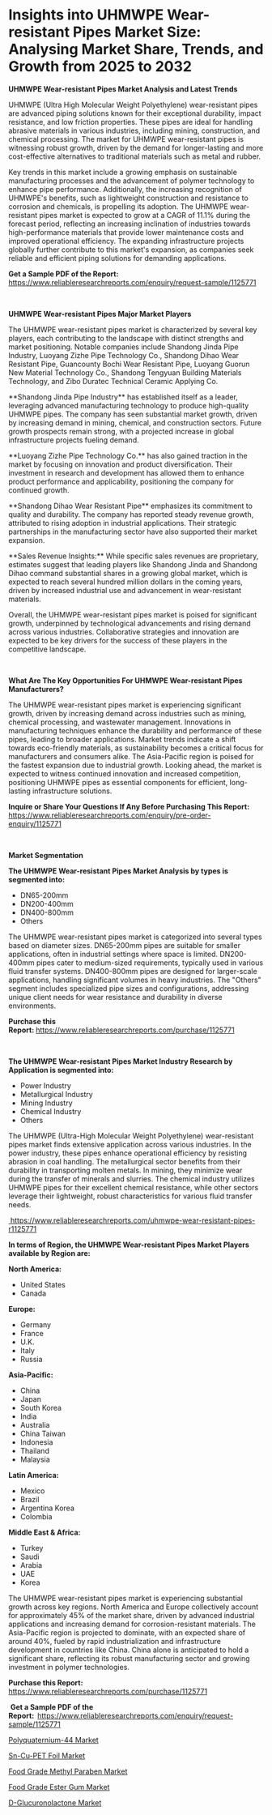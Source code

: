 <p><h1>Insights into UHMWPE Wear-resistant Pipes Market Size: Analysing Market Share, Trends, and Growth from 2025 to 2032</h1></p><p><strong>UHMWPE Wear-resistant Pipes Market Analysis and Latest Trends</strong></p>
<p><p>UHMWPE (Ultra High Molecular Weight Polyethylene) wear-resistant pipes are advanced piping solutions known for their exceptional durability, impact resistance, and low friction properties. These pipes are ideal for handling abrasive materials in various industries, including mining, construction, and chemical processing. The market for UHMWPE wear-resistant pipes is witnessing robust growth, driven by the demand for longer-lasting and more cost-effective alternatives to traditional materials such as metal and rubber.</p><p>Key trends in this market include a growing emphasis on sustainable manufacturing processes and the advancement of polymer technology to enhance pipe performance. Additionally, the increasing recognition of UHMWPE's benefits, such as lightweight construction and resistance to corrosion and chemicals, is propelling its adoption. The UHMWPE wear-resistant pipes market is expected to grow at a CAGR of 11.1% during the forecast period, reflecting an increasing inclination of industries towards high-performance materials that provide lower maintenance costs and improved operational efficiency. The expanding infrastructure projects globally further contribute to this market's expansion, as companies seek reliable and efficient piping solutions for demanding applications.</p></p>
<p><strong>Get a Sample PDF of the Report:&nbsp;</strong> <a href="https://www.reliableresearchreports.com/enquiry/request-sample/1125771?utm_campaign=121&utm_medium=2&utm_source=Github&utm_content=ia&utm_term=01022025&utm_id=uhmwpe-wear-resistant-pipes">https://www.reliableresearchreports.com/enquiry/request-sample/1125771</a></p>
<p>&nbsp;</p>
<p><strong>UHMWPE Wear-resistant Pipes Major Market Players</strong></p>
<p><p>The UHMWPE wear-resistant pipes market is characterized by several key players, each contributing to the landscape with distinct strengths and market positioning. Notable companies include Shandong Jinda Pipe Industry, Luoyang Zizhe Pipe Technology Co., Shandong Dihao Wear Resistant Pipe, Guancounty Bochi Wear Resistant Pipe, Luoyang Guorun New Material Technology Co., Shandong Tengyuan Building Materials Technology, and Zibo Duratec Technical Ceramic Applying Co.</p><p>**Shandong Jinda Pipe Industry** has established itself as a leader, leveraging advanced manufacturing technology to produce high-quality UHMWPE pipes. The company has seen substantial market growth, driven by increasing demand in mining, chemical, and construction sectors. Future growth prospects remain strong, with a projected increase in global infrastructure projects fueling demand.</p><p>**Luoyang Zizhe Pipe Technology Co.** has also gained traction in the market by focusing on innovation and product diversification. Their investment in research and development has allowed them to enhance product performance and applicability, positioning the company for continued growth.</p><p>**Shandong Dihao Wear Resistant Pipe** emphasizes its commitment to quality and durability. The company has reported steady revenue growth, attributed to rising adoption in industrial applications. Their strategic partnerships in the manufacturing sector have also supported their market expansion.</p><p>**Sales Revenue Insights:** While specific sales revenues are proprietary, estimates suggest that leading players like Shandong Jinda and Shandong Dihao command substantial shares in a growing global market, which is expected to reach several hundred million dollars in the coming years, driven by increased industrial use and advancement in wear-resistant materials.</p><p>Overall, the UHMWPE wear-resistant pipes market is poised for significant growth, underpinned by technological advancements and rising demand across various industries. Collaborative strategies and innovation are expected to be key drivers for the success of these players in the competitive landscape.</p></p>
<p>&nbsp;</p>
<p><strong>What Are The Key Opportunities For UHMWPE Wear-resistant Pipes Manufacturers?</strong></p>
<p><p>The UHMWPE wear-resistant pipes market is experiencing significant growth, driven by increasing demand across industries such as mining, chemical processing, and wastewater management. Innovations in manufacturing techniques enhance the durability and performance of these pipes, leading to broader applications. Market trends indicate a shift towards eco-friendly materials, as sustainability becomes a critical focus for manufacturers and consumers alike. The Asia-Pacific region is poised for the fastest expansion due to industrial growth. Looking ahead, the market is expected to witness continued innovation and increased competition, positioning UHMWPE pipes as essential components for efficient, long-lasting infrastructure solutions.</p></p>
<p><strong>Inquire or Share Your Questions If Any Before Purchasing This Report:</strong> <a href="https://www.reliableresearchreports.com/enquiry/pre-order-enquiry/1125771?utm_campaign=121&utm_medium=2&utm_source=Github&utm_content=ia&utm_term=01022025&utm_id=uhmwpe-wear-resistant-pipes">https://www.reliableresearchreports.com/enquiry/pre-order-enquiry/1125771</a></p>
<p>&nbsp;</p>
<p><strong>Market Segmentation</strong></p>
<p><strong>The UHMWPE Wear-resistant Pipes Market Analysis by types is segmented into:</strong></p>
<p><ul><li>DN65-200mm</li><li>DN200-400mm</li><li>DN400-800mm</li><li>Others</li></ul></p>
<p><p>The UHMWPE wear-resistant pipes market is categorized into several types based on diameter sizes. DN65-200mm pipes are suitable for smaller applications, often in industrial settings where space is limited. DN200-400mm pipes cater to medium-sized requirements, typically used in various fluid transfer systems. DN400-800mm pipes are designed for larger-scale applications, handling significant volumes in heavy industries. The "Others" segment includes specialized pipe sizes and configurations, addressing unique client needs for wear resistance and durability in diverse environments.</p></p>
<p><strong>Purchase this Report:&nbsp;</strong><a href="https://www.reliableresearchreports.com/purchase/1125771?utm_campaign=121&utm_medium=2&utm_source=Github&utm_content=ia&utm_term=01022025&utm_id=uhmwpe-wear-resistant-pipes">https://www.reliableresearchreports.com/purchase/1125771</a></p>
<p>&nbsp;</p>
<p><strong>The UHMWPE Wear-resistant Pipes Market Industry Research by Application is segmented into:</strong></p>
<p><ul><li>Power Industry</li><li>Metallurgical Industry</li><li>Mining Industry</li><li>Chemical Industry</li><li>Others</li></ul></p>
<p><p>The UHMWPE (Ultra-High Molecular Weight Polyethylene) wear-resistant pipes market finds extensive application across various industries. In the power industry, these pipes enhance operational efficiency by resisting abrasion in coal handling. The metallurgical sector benefits from their durability in transporting molten metals. In mining, they minimize wear during the transfer of minerals and slurries. The chemical industry utilizes UHMWPE pipes for their excellent chemical resistance, while other sectors leverage their lightweight, robust characteristics for various fluid transfer needs.</p></p>
<p><a href="https://www.reliableresearchreports.com/uhmwpe-wear-resistant-pipes-r1125771?utm_campaign=121&utm_medium=2&utm_source=Github&utm_content=ia&utm_term=01022025&utm_id=uhmwpe-wear-resistant-pipes">&nbsp;https://www.reliableresearchreports.com/uhmwpe-wear-resistant-pipes-r1125771</a></p>
<p><strong>In terms of Region, the UHMWPE Wear-resistant Pipes Market Players available by Region are:</strong></p>
<p>
    <p> <strong> North America: </strong>
        <ul>
            <li>United States</li>
            <li>Canada</li>
        </ul>
        </p> 
    <p> <strong> Europe: </strong>
        <ul>
            <li>Germany</li>
            <li>France</li>
            <li>U.K.</li>
            <li>Italy</li>
            <li>Russia</li>
        </ul>
        </p> 
    <p> <strong> Asia-Pacific: </strong>
        <ul>
            <li>China</li>
            <li>Japan</li>
            <li>South Korea</li>
            <li>India</li>
            <li>Australia</li>
            <li>China Taiwan</li>
            <li>Indonesia</li>
            <li>Thailand</li>
            <li>Malaysia</li>
        </ul>
        </p> 
    <p> <strong> Latin America: </strong>
        <ul>
            <li>Mexico</li>
            <li>Brazil</li>
            <li>Argentina Korea</li>
            <li>Colombia</li>
        </ul>
        </p> 
    <p> <strong> Middle East & Africa: </strong>
        <ul>
            <li>Turkey</li>
            <li>Saudi</li>
            <li>Arabia</li>
            <li>UAE</li>
            <li>Korea</li>
        </ul>
    </p>
    </p>
<p><p>The UHMWPE wear-resistant pipes market is experiencing substantial growth across key regions. North America and Europe collectively account for approximately 45% of the market share, driven by advanced industrial applications and increasing demand for corrosion-resistant materials. The Asia-Pacific region is projected to dominate, with an expected share of around 40%, fueled by rapid industrialization and infrastructure development in countries like China. China alone is anticipated to hold a significant share, reflecting its robust manufacturing sector and growing investment in polymer technologies.</p></p>
<p><strong>Purchase this Report: </strong><a href="https://www.reliableresearchreports.com/purchase/1125771?utm_campaign=121&utm_medium=2&utm_source=Github&utm_content=ia&utm_term=01022025&utm_id=uhmwpe-wear-resistant-pipes">https://www.reliableresearchreports.com/purchase/1125771</a></p>
<p>&nbsp;<strong>Get a Sample PDF of the Report:&nbsp;&nbsp;</strong><a href="https://www.reliableresearchreports.com/enquiry/request-sample/1125771?utm_campaign=121&utm_medium=2&utm_source=Github&utm_content=ia&utm_term=01022025&utm_id=uhmwpe-wear-resistant-pipes">https://www.reliableresearchreports.com/enquiry/request-sample/1125771</a></p>
<p><strong></strong></p>
<p><p><a href="https://github.com/sholympia197070/Market-Research-Report-List-1/blob/main/polyquaternium-44-market.md?utm_campaign=121&utm_medium=2&utm_source=Github&utm_content=ia&utm_term=01022025&utm_id=uhmwpe-wear-resistant-pipes">Polyquaternium-44 Market</a></p><p><a href="https://github.com/aiexisaliwan/Market-Research-Report-List-1/blob/main/sn-cu-pet-foil-market.md?utm_campaign=121&utm_medium=2&utm_source=Github&utm_content=ia&utm_term=01022025&utm_id=uhmwpe-wear-resistant-pipes">Sn-Cu-PET Foil Market</a></p><p><a href="https://github.com/techerghalim/Market-Research-Report-List-1/blob/main/food-grade-methyl-paraben-market.md?utm_campaign=121&utm_medium=2&utm_source=Github&utm_content=ia&utm_term=01022025&utm_id=uhmwpe-wear-resistant-pipes">Food Grade Methyl Paraben Market</a></p><p><a href="https://github.com/janraimondo83/Market-Research-Report-List-1/blob/main/food-grade-ester-gum-market.md?utm_campaign=121&utm_medium=2&utm_source=Github&utm_content=ia&utm_term=01022025&utm_id=uhmwpe-wear-resistant-pipes">Food Grade Ester Gum Market</a></p><p><a href="https://github.com/philaphindo/Market-Research-Report-List-1/blob/main/d-glucuronolactone-market.md?utm_campaign=121&utm_medium=2&utm_source=Github&utm_content=ia&utm_term=01022025&utm_id=uhmwpe-wear-resistant-pipes">D-Glucuronolactone Market</a></p></p>